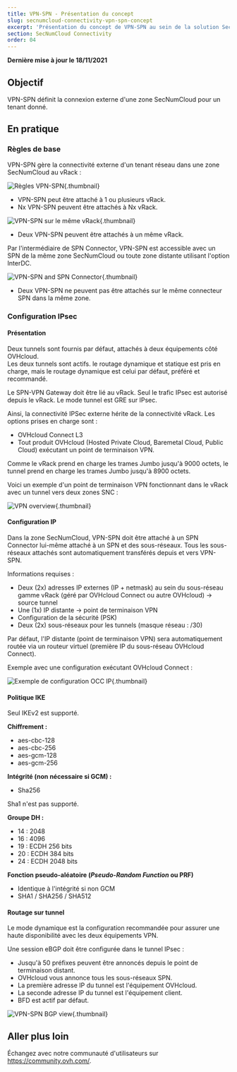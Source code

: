 ```yaml
---
title: VPN-SPN - Présentation du concept
slug: secnumcloud-connectivity-vpn-spn-concept
excerpt: 'Présentation du concept de VPN-SPN au sein de la solution SecNumCloud Connectivity'
section: SecNumCloud Connectivity
order: 04
---
```


**Dernière mise à jour le 18/11/2021**

## Objectif

VPN-SPN définit la connexion externe d'une zone SecNumCloud pour un tenant donné.

## En pratique

### Règles de base

VPN-SPN gère la connectivité externe d'un tenant réseau dans une zone SecNumCloud au vRack :

![Règles VPN-SPN](images/SNC-Elligibility-Rules-2.svg){.thumbnail}

* VPN-SPN peut être attaché à 1 ou plusieurs vRack.
* Nx VPN-SPN peuvent être attachés à Nx vRack.

![VPN-SPN sur le même vRack](images/SNC-Elligibility-Rules-1.svg){.thumbnail}

* Deux VPN-SPN peuvent être attachés à un même vRack.

Par l'intermédiaire de SPN Connector, VPN-SPN est accessible avec un SPN de la même zone SecNumCloud ou toute zone distante utilisant l'option InterDC.

![VPN-SPN and SPN Connector](images/spn-connector-rules-vpn.svg){.thumbnail}

* Deux VPN-SPN ne peuvent pas être attachés sur le même connecteur SPN dans la même zone.

### Configuration IPsec

#### Présentation

Deux tunnels sont fournis par défaut, attachés à deux équipements côté OVHcloud.<br>
Les deux tunnels sont actifs. le routage dynamique et statique est pris en charge, mais le routage dynamique est celui par défaut, préféré et recommandé.

Le SPN-VPN Gateway doit être lié au vRack. Seul le trafic IPsec est autorisé depuis le vRack. Le mode tunnel est GRE sur IPsec.

Ainsi, la connectivité IPSec externe hérite de la connectivité vRack. Les options prises en charge sont :

* OVHcloud Connect L3
* Tout produit OVHcloud (Hosted Private Cloud, Baremetal Cloud, Public Cloud) exécutant un point de terminaison VPN.

Comme le vRack prend en charge les trames Jumbo jusqu'à 9000 octets, le tunnel prend en charge les trames Jumbo jusqu'à 8900 octets.

Voici un exemple d'un point de terminaison VPN fonctionnant dans le vRack avec un tunnel vers deux zones SNC :

![VPN overview](images/SNC-SPN-VPN-vrack-v0.svg){.thumbnail}

#### Configuration IP

Dans la zone SecNumCloud, VPN-SPN doit être attaché à un SPN Connector lui-même attaché à un SPN et des sous-réseaux. Tous les sous-réseaux attachés sont automatiquement transférés depuis et vers VPN-SPN.

Informations requises :

* Deux (2x) adresses IP externes (IP + netmask) au sein du sous-réseau gamme vRack (géré par OVHcloud Connect ou autre OVHcloud) → source tunnel
* Une (1x) IP distante → point de terminaison VPN
* Configuration de la sécurité (PSK)
* Deux (2x) sous-réseaux pour les tunnels (masque réseau : /30)

Par défaut, l'IP distante (point de terminaison VPN) sera automatiquement routée via un routeur virtuel (première IP du sous-réseau OVHcloud Connect).

Exemple avec une configuration exécutant OVHcloud Connect :

![Exemple de configuration OCC IP](images/SNC-SPN-VPN-Routing-v0.svg){.thumbnail}

#### Politique IKE

Seul IKEv2 est supporté.

**Chiffrement :**

* aes-cbc-128
* aes-cbc-256
* aes-gcm-128
* aes-gcm-256

**Intégrité (non nécessaire si GCM) :**

* Sha256

Sha1 n'est pas supporté.

**Groupe DH :**

* 14 : 2048
* 16 : 4096
* 19 : ECDH 256 bits
* 20 : ECDH 384 bits
* 24 : ECDH 2048 bits

**Fonction pseudo-aléatoire (*Pseudo-Random Function* ou PRF)**

* Identique à l'intégrité si non GCM
* SHA1 / SHA256 / SHA512

#### Routage sur tunnel

Le mode dynamique est la configuration recommandée pour assurer une haute disponibilité avec les deux équipements VPN.

Une session eBGP doit être configurée dans le tunnel IPsec :

* Jusqu'à 50 préfixes peuvent être annoncés depuis le point de terminaison distant.
* OVHcloud vous annonce tous les sous-réseaux SPN.
* La première adresse IP du tunnel est l'équipement OVHcloud.
* La seconde adresse IP du tunnel est l'équipement client.
* BFD est actif par défaut.

![VPN-SPN BGP view](images/SNC-SPN-VPN-BGP-v0.svg){.thumbnail}

## Aller plus loin

Échangez avec notre communauté d'utilisateurs sur <https://community.ovh.com/>.
